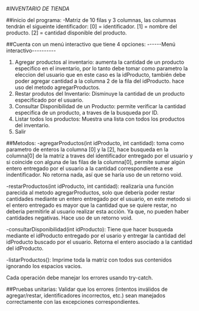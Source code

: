 #*INVENTARIO DE TIENDA* 

##inicio del programa:
-Matriz de 10 filas y 3 columnas, las columnas tendrán el sigueinte identificador:
[0] = identificador.
[1] = nombre del producto.
[2] = cantidad disponible del producto. 

##Cuenta con un menú interactivo que tiene 4 opciones:
------Menú interactivo----------
1. Agregar productos al inventario: aumenta la cantidad de un producto especifico en el inventario, por lo tanto debe tomar como parametro la eleccion del usuario que en este caso es la idProducto, también debe poder agregar cantidad a la columna 2 de la fila del idProducto. hace uso del metodo agregarProductos.
2. Restar produtos del Inventario: Disminuye la cantidad de un producto especificado por el usuario.
3. Consultar Disponibilidad de un Producto: permite verificar la cantidad especifica de un producto, a traves de la busqueda por ID.
4. Listar todos los productos: Muestra una lista con todos los productos del inventario.
5. Salir

##Metodos:
-agregarProductos(int idProducto, int cantidad): toma como parametro de enteros la columna [0] y la [2], hace busqueda en la columna[0] de la matriz a traves del identificador entregado por el usuario y si coincide con alguna de las filas de la columna[0], permite sumar algún entero entregado por el usuario a la cantidad correspondiente a ese indentificador. No retorna nada, así que se haría uso de un retorno void.

-restarProductos(int idProducto, int cantidad): realizaría una función parecida al metodo agregarProductos, solo que debería poder restar cantidades mediante un entero entregado por el usuario, en este metodo si el entero entregado es mayor que la cantidad que se quiere restar, no deberia permitirle al usuario realizar esta acción. Ya que, no pueden haber cantidades negativas. Hace uso de un retorno void.

-consultarDisponibilidad(int idProducto): Tiene que hacer busqueda mediante el idProducto entregado por el usario y entregar la cantidad del idProducto buscado por el usuario. Retorna el entero asociado a la cantidad del idProducto.

-listarProductos(): Imprime toda la matriz con todos sus contenidos ignorando los espacios vacios.

Cada operación debe manejar los errores usando try-catch.

##Pruebas unitarias:
Validar que los errores (intentos inválidos de agregar/restar, identificadores incorrectos, etc.) sean manejados correctamente con las excepciones correspondientes.


